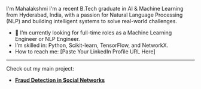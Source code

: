 I'm Mahalakshmi
I'm a recent B.Tech graduate in AI & Machine Learning from Hyderabad, India, with a passion for Natural Language Processing (NLP) and building intelligent systems to solve real-world challenges.

- 🔭 I’m currently looking for full-time roles as a Machine Learning Engineer or NLP Engineer.
-  I’m skilled in: Python, Scikit-learn, TensorFlow, and NetworkX.
-  How to reach me: [Paste Your LinkedIn Profile URL Here]

---
Check out my main project:
- **[Fraud Detection in Social Networks](https://github.com/Kanchukatlamahalakshmi23/fraud-detection-social-network)**
  
